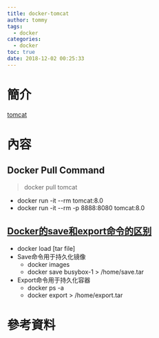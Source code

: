 ```yaml
---
title: docker-tomcat
author: tommy
tags:
  - docker
categories:
  - docker
toc: true
date: 2018-12-02 00:25:33
---
```


# 簡介

[tomcat](https://hub.docker.com/_/tomcat/)

<!--more-->
# 內容


## Docker Pull Command
> docker pull tomcat

- docker run -it --rm tomcat:8.0
- docker run -it --rm -p 8888:8080 tomcat:8.0














## [Docker的save和export命令的区别](https://my.oschina.net/zjzhai/blog/225112)
- docker load [tar file]
- Save命令用于持久化镜像
  - docker images
  - docker save busybox-1 > /home/save.tar
- Export命令用于持久化容器
  - docker ps -a
  - docker export <CONTAINER ID> > /home/export.tar




# 參考資料


